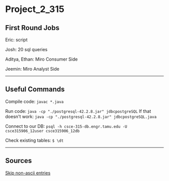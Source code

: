 # Project_2_315

## First Round Jobs

Eric: script

Josh: 20 sql queries

Aditya, Ethan: Miro Consumer Side

Jeemin: Miro Analyst Side

---

## Useful Commands

Compile code: `javac *.java`

Run code: `java -cp "./postgresql-42.2.8.jar" jdbcpostgreSQL`
If that doesn't work: `java -cp "./postgresql-42.2.8.jar" jdbcpostgreSQL.java`

Connect to our DB: `psql -h csce-315-db.engr.tamu.edu -U csce315906_12user csce315906_12db`

Check existing tables: `$ \dt`

---

## Sources

[Skip non-ascii entries](https://stackoverflow.com/questions/3585053/how-to-check-if-a-string-contains-only-ascii)
